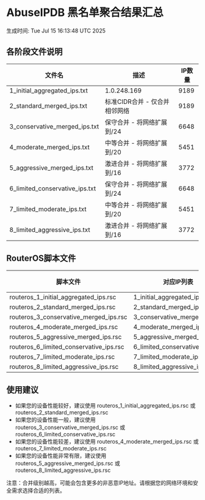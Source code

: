 # AbuseIPDB 黑名单聚合结果汇总
生成时间: Tue Jul 15 16:13:48 UTC 2025

## 各阶段文件说明

| 文件名 | 描述 | IP数量 |
|--------|------|--------|
| 1_initial_aggregated_ips.txt | 1.0.248.169 | 9189 |
| 2_standard_merged_ips.txt | 标准CIDR合并 - 仅合并相邻网络 | 9189 |
| 3_conservative_merged_ips.txt | 保守合并 - 将网络扩展到/24 | 6648 |
| 4_moderate_merged_ips.txt | 中等合并 - 将网络扩展到/20 | 5451 |
| 5_aggressive_merged_ips.txt | 激进合并 - 将网络扩展到/16 | 3772 |
| 6_limited_conservative_ips.txt | 保守合并 - 将网络扩展到/24 | 6648 |
| 7_limited_moderate_ips.txt | 中等合并 - 将网络扩展到/20 | 5451 |
| 8_limited_aggressive_ips.txt | 激进合并 - 将网络扩展到/16 | 3772 |

## RouterOS脚本文件

| 脚本文件 | 对应IP列表 | IP数量 |
|----------|------------|--------|
| routeros_1_initial_aggregated_ips.rsc | 1_initial_aggregated_ips.txt | 9189 |
| routeros_2_standard_merged_ips.rsc | 2_standard_merged_ips.txt | 9189 |
| routeros_3_conservative_merged_ips.rsc | 3_conservative_merged_ips.txt | 6648 |
| routeros_4_moderate_merged_ips.rsc | 4_moderate_merged_ips.txt | 5451 |
| routeros_5_aggressive_merged_ips.rsc | 5_aggressive_merged_ips.txt | 3772 |
| routeros_6_limited_conservative_ips.rsc | 6_limited_conservative_ips.txt | 6648 |
| routeros_7_limited_moderate_ips.rsc | 7_limited_moderate_ips.txt | 5451 |
| routeros_8_limited_aggressive_ips.rsc | 8_limited_aggressive_ips.txt | 3772 |

## 使用建议

- 如果您的设备性能较好，建议使用 routeros_1_initial_aggregated_ips.rsc 或 routeros_2_standard_merged_ips.rsc
- 如果您的设备性能一般，建议使用 routeros_3_conservative_merged_ips.rsc 或 routeros_6_limited_conservative_ips.rsc
- 如果您的设备性能较差，建议使用 routeros_4_moderate_merged_ips.rsc 或 routeros_7_limited_moderate_ips.rsc
- 如果您的设备性能非常有限，建议使用 routeros_5_aggressive_merged_ips.rsc 或 routeros_8_limited_aggressive_ips.rsc

注意：合并级别越高，可能会包含更多的非恶意IP地址。请根据您的网络环境和安全需求选择合适的列表。
